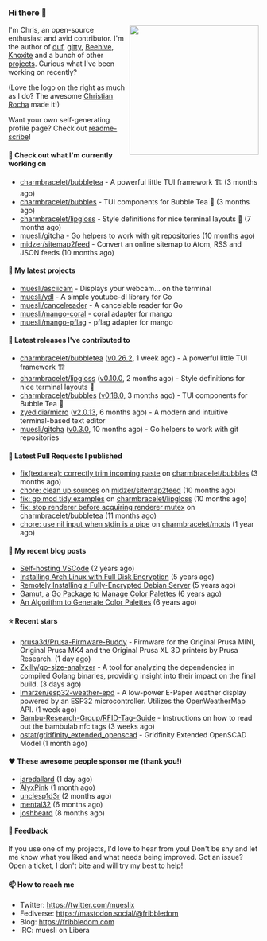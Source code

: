 ### Hi there 👋

<img align="right" src="https://raw.githubusercontent.com/muesli/muesli/master/assets/termenv.png" width="260">

I'm Chris, an open-source enthusiast and avid contributor. I'm the author of [duf](https://github.com/muesli/duf),
[gitty](https://github.com/muesli/gitty), [Beehive](https://github.com/muesli/beehive), [Knoxite](https://github.com/knoxite/knoxite)
 and a bunch of other [projects](https://fribbledom.com/projects/). Curious what I've been working on recently?

(Love the logo on the right as much as I do? The awesome [Christian Rocha](https://github.com/meowgorithm/) made it!)

Want your own self-generating profile page? Check out [readme-scribe](https://github.com/muesli/readme-scribe)!

#### 👷 Check out what I'm currently working on

- [charmbracelet/bubbletea](https://github.com/charmbracelet/bubbletea) - A powerful little TUI framework 🏗 (3 months ago)
- [charmbracelet/bubbles](https://github.com/charmbracelet/bubbles) - TUI components for Bubble Tea 🫧 (3 months ago)
- [charmbracelet/lipgloss](https://github.com/charmbracelet/lipgloss) - Style definitions for nice terminal layouts 👄 (7 months ago)
- [muesli/gitcha](https://github.com/muesli/gitcha) - Go helpers to work with git repositories (10 months ago)
- [midzer/sitemap2feed](https://github.com/midzer/sitemap2feed) - Convert an online sitemap to Atom, RSS and JSON feeds (10 months ago)

#### 🌱 My latest projects

- [muesli/asciicam](https://github.com/muesli/asciicam) - Displays your webcam... on the terminal
- [muesli/ydl](https://github.com/muesli/ydl) - A simple youtube-dl library for Go
- [muesli/cancelreader](https://github.com/muesli/cancelreader) - A cancelable reader for Go
- [muesli/mango-coral](https://github.com/muesli/mango-coral) - coral adapter for mango
- [muesli/mango-pflag](https://github.com/muesli/mango-pflag) - pflag adapter for mango

#### 🔭 Latest releases I've contributed to

- [charmbracelet/bubbletea](https://github.com/charmbracelet/bubbletea) ([v0.26.2](https://github.com/charmbracelet/bubbletea/releases/tag/v0.26.2), 1 week ago) - A powerful little TUI framework 🏗
- [charmbracelet/lipgloss](https://github.com/charmbracelet/lipgloss) ([v0.10.0](https://github.com/charmbracelet/lipgloss/releases/tag/v0.10.0), 2 months ago) - Style definitions for nice terminal layouts 👄
- [charmbracelet/bubbles](https://github.com/charmbracelet/bubbles) ([v0.18.0](https://github.com/charmbracelet/bubbles/releases/tag/v0.18.0), 3 months ago) - TUI components for Bubble Tea 🫧
- [zyedidia/micro](https://github.com/zyedidia/micro) ([v2.0.13](https://github.com/zyedidia/micro/releases/tag/v2.0.13), 6 months ago) - A modern and intuitive terminal-based text editor
- [muesli/gitcha](https://github.com/muesli/gitcha) ([v0.3.0](https://github.com/muesli/gitcha/releases/tag/v0.3.0), 10 months ago) - Go helpers to work with git repositories

#### 🔨 Latest Pull Requests I published

- [fix(textarea): correctly trim incoming paste](https://github.com/charmbracelet/bubbles/pull/469) on [charmbracelet/bubbles](https://github.com/charmbracelet/bubbles) (3 months ago)
- [chore: clean up sources](https://github.com/midzer/sitemap2feed/pull/4) on [midzer/sitemap2feed](https://github.com/midzer/sitemap2feed) (10 months ago)
- [fix: go mod tidy examples](https://github.com/charmbracelet/lipgloss/pull/203) on [charmbracelet/lipgloss](https://github.com/charmbracelet/lipgloss) (10 months ago)
- [fix: stop renderer before acquiring renderer mutex](https://github.com/charmbracelet/bubbletea/pull/757) on [charmbracelet/bubbletea](https://github.com/charmbracelet/bubbletea) (11 months ago)
- [chore: use nil input when stdin is a pipe](https://github.com/charmbracelet/mods/pull/38) on [charmbracelet/mods](https://github.com/charmbracelet/mods) (1 year ago)

#### 📜 My recent blog posts

- [Self-hosting VSCode](https://fribbledom.com/posts/selfhosting-vscode/) (2 years ago)
- [Installing Arch Linux with Full Disk Encryption](https://fribbledom.com/posts/encrypted-arch-install/) (5 years ago)
- [Remotely Installing a Fully-Encrypted Debian Server](https://fribbledom.com/posts/encrypted-remote-debian-install/) (5 years ago)
- [Gamut, a Go Package to Manage Color Palettes](https://fribbledom.com/posts/gamut-package-to-handle-color-palettes/) (6 years ago)
- [An Algorithm to Generate Color Palettes](https://fribbledom.com/posts/an-algorithm-to-generate-color-palettes/) (6 years ago)

#### ⭐ Recent stars

- [prusa3d/Prusa-Firmware-Buddy](https://github.com/prusa3d/Prusa-Firmware-Buddy) - Firmware for the Original Prusa MINI, Original Prusa MK4 and the Original Prusa XL 3D printers by Prusa Research.  (1 day ago)
- [Zxilly/go-size-analyzer](https://github.com/Zxilly/go-size-analyzer) - A tool for analyzing the dependencies in compiled Golang binaries, providing insight into their impact on the final build. (3 days ago)
- [lmarzen/esp32-weather-epd](https://github.com/lmarzen/esp32-weather-epd) - A low-power E-Paper weather display powered by an ESP32 microcontroller. Utilizes the OpenWeatherMap API. (1 week ago)
- [Bambu-Research-Group/RFID-Tag-Guide](https://github.com/Bambu-Research-Group/RFID-Tag-Guide) - Instructions on how to read out the bambulab nfc tags (3 weeks ago)
- [ostat/gridfinity_extended_openscad](https://github.com/ostat/gridfinity_extended_openscad) - Gridfinity Extended OpenSCAD Model (1 month ago)

#### ❤️ These awesome people sponsor me (thank you!)

- [jaredallard](https://github.com/jaredallard) (1 day ago)
- [AlyxPink](https://github.com/AlyxPink) (1 month ago)
- [unclesp1d3r](https://github.com/unclesp1d3r) (2 months ago)
- [mental32](https://github.com/mental32) (6 months ago)
- [joshbeard](https://github.com/joshbeard) (8 months ago)

#### 💬 Feedback

If you use one of my projects, I'd love to hear from you! Don't be shy and let me know what you liked
and what needs being improved. Got an issue? Open a ticket, I don't bite and will try my best to help!

#### 📫 How to reach me

- Twitter: https://twitter.com/mueslix
- Fediverse: https://mastodon.social/@fribbledom
- Blog: https://fribbledom.com
- IRC: muesli on Libera
